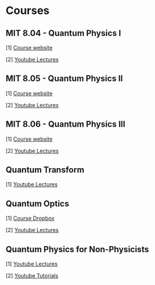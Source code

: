 # Courses 

## MIT 8.04 - Quantum Physics I

[1] [Course website](https://ocw.mit.edu/courses/8-04-quantum-physics-i-spring-2016/)  

[2] [Youtube Lectures](https://www.youtube.com/watch?v=jANZxzetPaQ&list=PLUl4u3cNGP60cspQn3N9dYRPiyVWDd80G)

## MIT 8.05 - Quantum Physics II


[1] [Course website](https://ocw.mit.edu/courses/8-05-quantum-physics-ii-fall-2013/)

[2] [Youtube Lectures](https://www.youtube.com/watch?v=QI13S04w8dM&list=PLUl4u3cNGP60QlYNsy52fctVBOlk-4lYx)

## MIT 8.06 - Quantum Physics III

[1] [Course website](https://ocw.mit.edu/courses/8-06-quantum-physics-iii-spring-2018/)

[2] [Youtube Lectures](https://www.youtube.com/watch?v=_OZXEb8FxZQ&list=PLUl4u3cNGP60Zcz8LnCDFI8RPqRhJbb4L)

## Quantum Transform 

[1] [Youtube Lectures](https://www.youtube.com/watch?v=ATpC2Plbi8g&list=PLtTPtV8SRcxjedflXwNPSI_fxvxwUCjsd)

## Quantum Optics

[1] [Course Dropbox](https://www.dropbox.com/sh/0qflvjehvdmo5jc/AACF-VQmMJG3eEJ8e1mYO6WKa?dl=0&fbclid=IwAR1GbuvRZpkKyblsrPTNlaYu4qjYnbhsqNV94mRHEwMiPyLe4mG9iVirsQs)

[2] [Youtube Lectures](https://www.youtube.com/watch?v=rxILmK0yn7w&list=PLQOPozM-bhZrWIyxwD_sMe9Q0HvwMzJNS)

## Quantum Physics for Non-Physicists

[1] [Youtube Lectures](https://www.youtube.com/watch?v=-IdrKSRqUMc&list=PLmE1-ewBrbkiOFq_vMXAww4GDMxDAB3pI)

[2] [Youtube Tutorials](https://www.youtube.com/watch?v=gp1ORXk7018&list=PLmE1-ewBrbkhZMwfD-3dPPwEvK4huxdy3)
